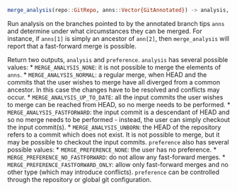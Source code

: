 ```julia
merge_analysis(repo::GitRepo, anns::Vector{GitAnnotated}) -> analysis, preference
```

Run analysis on the branches pointed to by the annotated branch tips `anns` and determine under what circumstances they can be merged. For instance, if `anns[1]` is simply an ancestor of `ann[2]`, then `merge_analysis` will report that a fast-forward merge is possible.

Return two outputs, `analysis` and `preference`. `analysis` has several possible values:     * `MERGE_ANALYSIS_NONE`: it is not possible to merge the elements of `anns`.     * `MERGE_ANALYSIS_NORMAL`: a regular merge, when HEAD and the commits that the       user wishes to merge have all diverged from a common ancestor. In this case the       changes have to be resolved and conflicts may occur.     * `MERGE_ANALYSIS_UP_TO_DATE`: all the input commits the user wishes to merge can       be reached from HEAD, so no merge needs to be performed.     * `MERGE_ANALYSIS_FASTFORWARD`: the input commit is a descendant of HEAD and so no       merge needs to be performed - instead, the user can simply checkout the       input commit(s).     * `MERGE_ANALYSIS_UNBORN`: the HEAD of the repository refers to a commit which does not       exist. It is not possible to merge, but it may be possible to checkout the input       commits. `preference` also has several possible values:     * `MERGE_PREFERENCE_NONE`: the user has no preference.     * `MERGE_PREFERENCE_NO_FASTFORWARD`: do not allow any fast-forward merges.     * `MERGE_PREFERENCE_FASTFORWARD_ONLY`: allow only fast-forward merges and no       other type (which may introduce conflicts). `preference` can be controlled through the repository or global git configuration.
